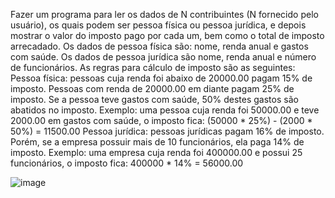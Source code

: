 Fazer um programa para ler os dados de N contribuintes (N fornecido pelo usuário), os quais 
podem ser pessoa física ou pessoa jurídica, e depois mostrar o valor do imposto pago por cada um, 
bem como o total de imposto arrecadado. 
Os dados de pessoa física são: nome, renda anual e gastos com saúde. Os dados de pessoa jurídica 
são nome, renda anual e número de funcionários. As regras para cálculo de imposto são as 
seguintes:
Pessoa física: pessoas cuja renda foi abaixo de 20000.00 pagam 15% de imposto. Pessoas com 
renda de 20000.00 em diante pagam 25% de imposto. Se a pessoa teve gastos com saúde, 50% 
destes gastos são abatidos no imposto. 
Exemplo: uma pessoa cuja renda foi 50000.00 e teve 2000.00 em gastos com saúde, o imposto 
fica: (50000 * 25%) - (2000 * 50%) = 11500.00
Pessoa jurídica: pessoas jurídicas pagam 16% de imposto. Porém, se a empresa possuir mais de 10 
funcionários, ela paga 14% de imposto. 
Exemplo: uma empresa cuja renda foi 400000.00 e possui 25 funcionários, o imposto fica: 
400000 * 14% = 56000.00

![image](https://github.com/Wellingt0ndev/ExercicioFixacao4/assets/108769429/492877c4-7a4b-49d8-9ab3-8ae965167cf0)

